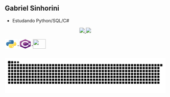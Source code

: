 ## Gabriel Sinhorini

- Estudando Python/SQL/C#

<div align="center">
  <a href="https://github.com/GabrielSinhorini">
  <img height="180em" src="https://github-readme-stats.vercel.app/api?username=GabrielSinhorini&show_icons=true&theme=dark&include_all_commits=true&count_private=true"/>
  <img height="180em" src="https://github-readme-stats.vercel.app/api/top-langs/?username=GabrielSinhorini&layout=compact&langs_count=7&theme=dark"/>
</div>

  
<div style="display: inline_block"><br>
  <img align="center" alt="Rafa-Python" height="30" width="40" src="https://raw.githubusercontent.com/devicons/devicon/master/icons/python/python-original.svg">
  <img align="center" alt="Rafa-Csharp" height="30" width="40" src="https://raw.githubusercontent.com/devicons/devicon/master/icons/csharp/csharp-original.svg">
  <img align="center" height="30" width="40" src="https://cdn.jsdelivr.net/gh/devicons/devicon/icons/mysql/mysql-plain-wordmark.svg">
</div>
  
##
  
![Snake animation](https://github.com/GabrielSinhorini/GabrielSinhorini/blob/output/github-contribution-grid-snake.svg)
